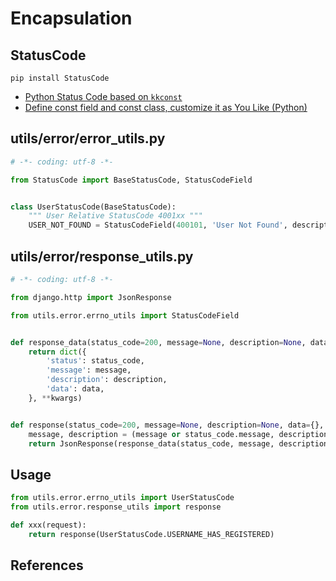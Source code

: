 # Encapsulation

## StatusCode

```shell
pip install StatusCode
```

* [Python Status Code based on ``kkconst``](https://github.com/errorless/StatusCode)
* [Define const field and const class, customize it as You Like (Python)](https://github.com/kaka19ace/kkconst)

## utils/error/error_utils.py

```python
# -*- coding: utf-8 -*-

from StatusCode import BaseStatusCode, StatusCodeField


class UserStatusCode(BaseStatusCode):
    """ User Relative StatusCode 4001xx """
    USER_NOT_FOUND = StatusCodeField(400101, 'User Not Found', description=u'用户不存在')
```

## utils/error/response_utils.py

```python
# -*- coding: utf-8 -*-

from django.http import JsonResponse

from utils.error.errno_utils import StatusCodeField


def response_data(status_code=200, message=None, description=None, data={}, **kwargs):
    return dict({
        'status': status_code,
        'message': message,
        'description': description,
        'data': data,
    }, **kwargs)


def response(status_code=200, message=None, description=None, data={}, **kwargs):
    message, description = (message or status_code.message, description or status_code.description) if isinstance(status_code, StatusCodeField) else (message, description)
    return JsonResponse(response_data(status_code, message, description, data, **kwargs), safe=False)
```

## Usage

```python
from utils.error.errno_utils import UserStatusCode
from utils.error.response_utils import response

def xxx(request):
	return response(UserStatusCode.USERNAME_HAS_REGISTERED)
```

## References